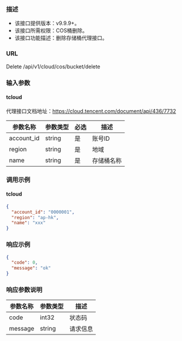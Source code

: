 ### 描述

- 该接口提供版本：v9.9.9+。
- 该接口所需权限：COS桶删除。
- 该接口功能描述：删除存储桶代理接口。

### URL

Delete /api/v1/cloud/cos/bucket/delete

### 输入参数

#### tcloud
代理接口文档地址：https://cloud.tencent.com/document/api/436/7732

| 参数名称       | 参数类型   | 必选 | 描述    |
|------------|--------|----|-------|
| account_id | string | 是  | 账号ID  |
| region     | string | 是  | 地域    |
| name       | string | 是  | 存储桶名称 |

### 调用示例

#### tcloud

```json
{
  "account_id": "0000001",
  "region": "ap-hk",
  "name": "xxx"
}
```

### 响应示例

```json
{
  "code": 0,
  "message": "ok"
}
```

### 响应参数说明

| 参数名称    | 参数类型   | 描述   |
|---------|--------|------|
| code    | int32  | 状态码  |
| message | string | 请求信息 |
